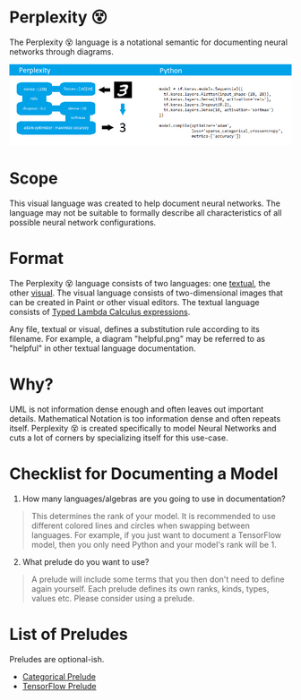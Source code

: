 # Perplexity 😵
The Perplexity 😵 language is a notational semantic for documenting neural networks through diagrams.

![MNIST Keras Python Perplexity](/img/mnist_keras_python_perplexity.png)

# Scope
This visual language was created to help document neural networks.
The language may not be suitable to formally describe all characteristics of all possible neural network configurations.

# Format
The Perplexity 😵 language consists of two languages: one [textual](/syntax.md), the other [visual](/syntax.md).
The visual language consists of two-dimensional images that can be created in Paint or other visual editors.
The textual language consists of [Typed Lambda Calculus expressions](https://andrew-johnson-4.github.io/lsts-tutorial/).

Any file, textual or visual, defines a substitution rule according to its filename.
For example, a diagram "helpful.png" may be referred to as "helpful" in other textual language documentation.

# Why?
UML is not information dense enough and often leaves out important details. Mathematical Notation is too information dense and often repeats itself. Perplexity 😵 is created specifically to model Neural Networks and cuts a lot of corners by specializing itself for this use-case.

# Checklist for Documenting a Model

1. How many languages/algebras are you going to use in documentation?
> This determines the rank of your model. It is recommended to use different colored lines and circles
> when swapping between languages.
> For example, if you just want to document a TensorFlow model, then you only need Python and your model's rank will be 1.

2. What prelude do you want to use?
> A prelude will include some terms that you then don't need to define again yourself. Each prelude defines its own ranks, kinds, types, values etc. Please consider using a prelude.

# List of Preludes
Preludes are optional-ish.
- [Categorical Prelude](/categorical_prelude.md)
- [TensorFlow Prelude](/tensorflow_prelude.md)
